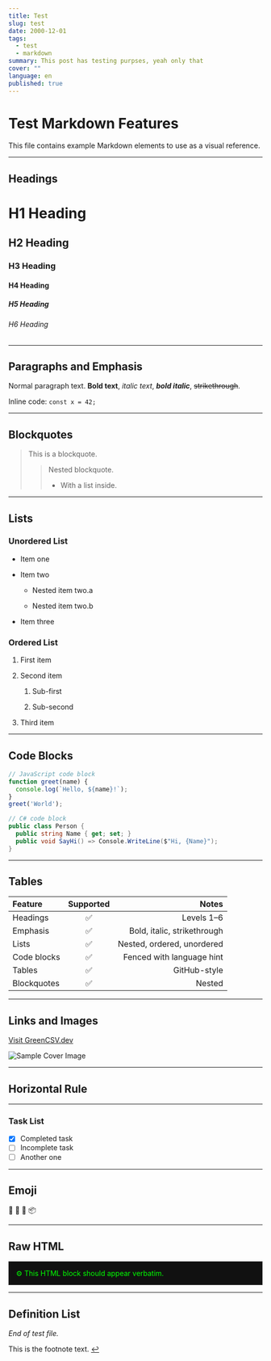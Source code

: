 ```yaml
---
title: Test
slug: test
date: 2000-12-01
tags:
  - test
  - markdown
summary: This post has testing purpses, yeah only that
cover: ""
language: en
published: true
---
```


# Test Markdown Features

This file contains example Markdown elements to use as a visual reference.

---

## Headings

# H1 Heading

## H2 Heading

### H3 Heading

#### H4 Heading

##### H5 Heading

###### H6 Heading

---

## Paragraphs and Emphasis

Normal paragraph text. **Bold text**, _italic text_, **_bold italic_**, ~~strikethrough~~.

Inline code: `const x = 42;`

---

## Blockquotes

> This is a blockquote.
> 
> > Nested blockquote.
> > 
> > - With a list inside.
> >     

---

## Lists

### Unordered List

- Item one
    
- Item two
    
    - Nested item two.a
        
    - Nested item two.b
        
- Item three
    

### Ordered List

1. First item
    
2. Second item
    
    1. Sub-first
        
    2. Sub-second
        
3. Third item
    

---

## Code Blocks

```js
// JavaScript code block
function greet(name) {
  console.log(`Hello, ${name}!`);
}
greet('World');
```

```csharp
// C# code block
public class Person {
  public string Name { get; set; }
  public void SayHi() => Console.WriteLine($"Hi, {Name}");
}
```

---
## Tables

|Feature|Supported|Notes|
|:---|:---:|---:|
|Headings|✅|Levels 1–6|
|Emphasis|✅|Bold, italic, strikethrough|
|Lists|✅|Nested, ordered, unordered|
|Code blocks|✅|Fenced with language hint|
|Tables|✅|GitHub-style|
|Blockquotes|✅|Nested|

---

## Links and Images

[Visit GreenCSV.dev](https://greencsv.dev/)

![Sample Cover Image](https://via.placeholder.com/800x200 "Cover Image Placeholder")

---

## Horizontal Rule

---

### Task List

- [x] Completed task  
- [ ] Incomplete task  
- [ ] Another one

---

## Emoji

🎉 🚀 🐛 📦

---
## Raw HTML

<div style="padding:1em; border:1px solid #333; background:#111; color:#0f0;"> ⚙️ This HTML block should appear verbatim. </div>

---

## Definition List

_End of test file._

This is the footnote text. [↩](#user-content-fnref-1)